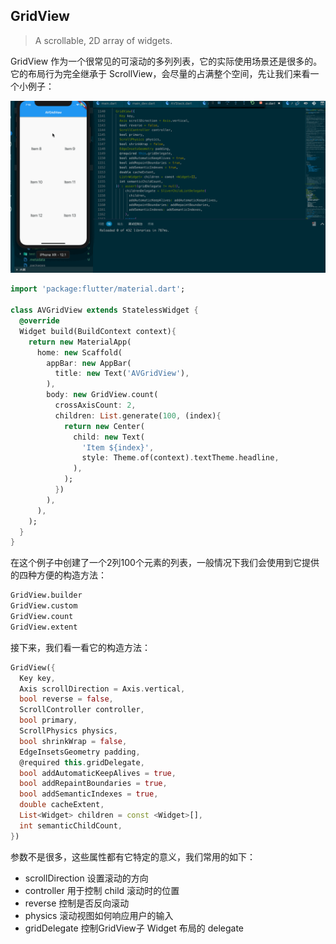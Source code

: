 ## GridView

> A scrollable, 2D array of widgets.

GridView 作为一个很常见的可滚动的多列列表，它的实际使用场景还是很多的。它的布局行为完全继承于 ScrollView，会尽量的占满整个空间，先让我们来看一个小例子：

![](../images/flutter-64.gif)

```dart
import 'package:flutter/material.dart';

class AVGridView extends StatelessWidget {
  @override
  Widget build(BuildContext context){
    return new MaterialApp(
      home: new Scaffold(
        appBar: new AppBar(
          title: new Text('AVGridView'),
        ),
        body: new GridView.count(
          crossAxisCount: 2,
          children: List.generate(100, (index){
            return new Center(
              child: new Text(
                'Item ${index}',
                style: Theme.of(context).textTheme.headline,
              ),
            );
          })
        ),
      ),
    );
  }
}
```

在这个例子中创建了一个2列100个元素的列表，一般情况下我们会使用到它提供的四种方便的构造方法：

```bash
GridView.builder
GridView.custom
GridView.count
GridView.extent
```

接下来，我们看一看它的构造方法：

```dart
GridView({
  Key key,
  Axis scrollDirection = Axis.vertical,
  bool reverse = false,
  ScrollController controller,
  bool primary,
  ScrollPhysics physics,
  bool shrinkWrap = false,
  EdgeInsetsGeometry padding,
  @required this.gridDelegate,
  bool addAutomaticKeepAlives = true,
  bool addRepaintBoundaries = true,
  bool addSemanticIndexes = true,
  double cacheExtent,
  List<Widget> children = const <Widget>[],
  int semanticChildCount,
})
```

参数不是很多，这些属性都有它特定的意义，我们常用的如下：

- scrollDirection 设置滚动的方向
- controller 用于控制 child 滚动时的位置
- reverse 控制是否反向滚动
- physics 滚动视图如何响应用户的输入
- gridDelegate 控制GridView子 Widget 布局的  delegate


